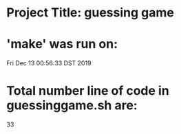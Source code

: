 # Project Title: guessing game
# 'make' was run on:
Fri Dec 13 00:56:33 DST 2019
# Total number line of code in guessinggame.sh are:
33
